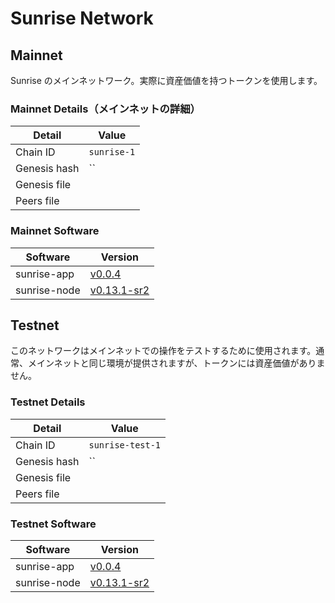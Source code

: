 # Sunrise Network

## Mainnet

Sunrise のメインネットワーク。実際に資産価値を持つトークンを使用します。

### Mainnet Details（メインネットの詳細）

| Detail       | Value       |
| ------------ | ----------- |
| Chain ID     | `sunrise-1` |
| Genesis hash | ``          |
| Genesis file |             |
| Peers file   |             |

### Mainnet Software

| Software     | Version                                                                              |
| ------------ | ------------------------------------------------------------------------------------ |
| sunrise-app  | [v0.0.4](https://github.com/SunriseLayer/sunrise-app/releases/tag/v0.0.4)            |
| sunrise-node | [v0.13.1-sr2](https://github.com/SunriseLayer/sunrise-node/releases/tag/v0.13.1-sr2) |

## Testnet

このネットワークはメインネットでの操作をテストするために使用されます。通常、メインネットと同じ環境が提供されますが、トークンには資産価値がありません。

### Testnet Details

| Detail       | Value            |
| ------------ | ---------------- |
| Chain ID     | `sunrise-test-1` |
| Genesis hash | ``               |
| Genesis file |                  |
| Peers file   |                  |

### Testnet Software

| Software     | Version                                                                              |
| ------------ | ------------------------------------------------------------------------------------ |
| sunrise-app  | [v0.0.4](https://github.com/SunriseLayer/sunrise-app/releases/tag/v0.0.4)            |
| sunrise-node | [v0.13.1-sr2](https://github.com/SunriseLayer/sunrise-node/releases/tag/v0.13.1-sr2) |
